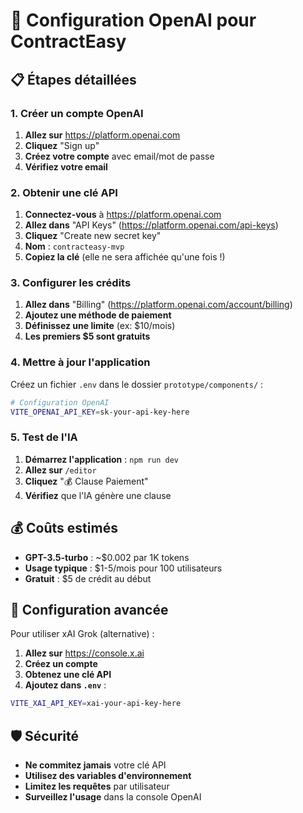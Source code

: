 # 🤖 Configuration OpenAI pour ContractEasy

## 📋 Étapes détaillées

### 1. Créer un compte OpenAI
1. **Allez sur** https://platform.openai.com
2. **Cliquez** "Sign up"
3. **Créez votre compte** avec email/mot de passe
4. **Vérifiez votre email**

### 2. Obtenir une clé API
1. **Connectez-vous** à https://platform.openai.com
2. **Allez dans** "API Keys" (https://platform.openai.com/api-keys)
3. **Cliquez** "Create new secret key"
4. **Nom** : `contracteasy-mvp`
5. **Copiez la clé** (elle ne sera affichée qu'une fois !)

### 3. Configurer les crédits
1. **Allez dans** "Billing" (https://platform.openai.com/account/billing)
2. **Ajoutez une méthode de paiement**
3. **Définissez une limite** (ex: $10/mois)
4. **Les premiers $5 sont gratuits**

### 4. Mettre à jour l'application
Créez un fichier `.env` dans le dossier `prototype/components/` :

```bash
# Configuration OpenAI
VITE_OPENAI_API_KEY=sk-your-api-key-here
```

### 5. Test de l'IA
1. **Démarrez l'application** : `npm run dev`
2. **Allez sur** `/editor`
3. **Cliquez** "💰 Clause Paiement"
4. **Vérifiez** que l'IA génère une clause

## 💰 Coûts estimés
- **GPT-3.5-turbo** : ~$0.002 par 1K tokens
- **Usage typique** : $1-5/mois pour 100 utilisateurs
- **Gratuit** : $5 de crédit au début

## 🔧 Configuration avancée
Pour utiliser xAI Grok (alternative) :

1. **Allez sur** https://console.x.ai
2. **Créez un compte**
3. **Obtenez une clé API**
4. **Ajoutez dans `.env`** :
```bash
VITE_XAI_API_KEY=xai-your-api-key-here
```

## 🛡️ Sécurité
- **Ne commitez jamais** votre clé API
- **Utilisez des variables d'environnement**
- **Limitez les requêtes** par utilisateur
- **Surveillez l'usage** dans la console OpenAI
